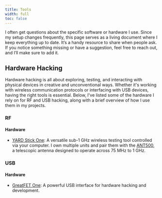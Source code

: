 ```yaml
---
title: Tools
width: full
toc: false
---
```


I often get questions about the specific software or hardware I use. Since my setup changes frequently, this page serves as a living document where I keep everything up to date. It’s a handy resource to share when people ask. If you notice something missing or have a suggestion, feel free to reach out, and I’ll make sure to add it.
<!--more-->


## Hardware Hacking

Hardware hacking is all about exploring, testing, and interacting with physical devices in creative and unconventional ways. Whether it's working with wireless communication protocols or interfacing with USB devices, having the right tools is essential. Below, I've listed some of the hardware I rely on for RF and USB hacking, along with a brief overview of how I use them in my projects.

### RF

#### Hardware
- [YARD Stick One](https://greatscottgadgets.com/yardstickone/): A versatile sub-1 GHz wireless testing tool controlled via your computer. I own multiple units and pair them with the [ANT500](https://greatscottgadgets.com/ant500/), a telescopic antenna designed to operate across 75 MHz to 1 GHz.

### USB

#### Hardware
- [GreatFET One](https://greatscottgadgets.com/greatfet/one/): A powerful USB interface for hardware hacking and development.